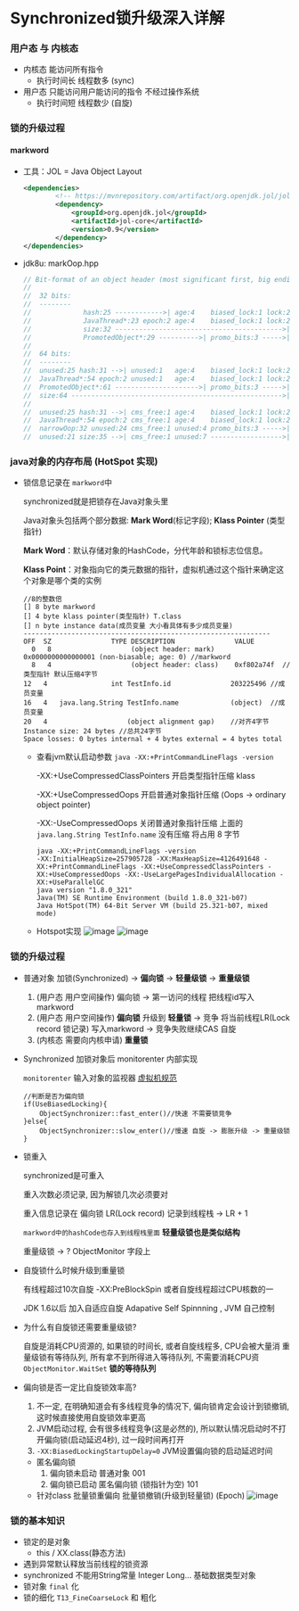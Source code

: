 Synchronized锁升级深入详解
===
### 用户态 与 内核态
* 内核态 能访问所有指令 
    * 执行时间长 线程数多 (sync)
* 用户态 只能访问用户能访问的指令 不经过操作系统
    * 执行时间短 线程数少 (自旋)

### 锁的升级过程
#### markword
* 工具：JOL = Java Object Layout
    ```xml
    <dependencies>
            <!-- https://mvnrepository.com/artifact/org.openjdk.jol/jol-core -->
            <dependency>
                <groupId>org.openjdk.jol</groupId>
                <artifactId>jol-core</artifactId>
                <version>0.9</version>
            </dependency>
    </dependencies>
    ```
* jdk8u: markOop.hpp
    ```java
    // Bit-format of an object header (most significant first, big endian layout below):
    //
    //  32 bits:
    //  --------
    //             hash:25 ------------>| age:4    biased_lock:1 lock:2 (normal object)
    //             JavaThread*:23 epoch:2 age:4    biased_lock:1 lock:2 (biased object)
    //             size:32 ------------------------------------------>| (CMS free block)
    //             PromotedObject*:29 ---------->| promo_bits:3 ----->| (CMS promoted object)
    //
    //  64 bits:
    //  --------
    //  unused:25 hash:31 -->| unused:1   age:4    biased_lock:1 lock:2 (normal object)
    //  JavaThread*:54 epoch:2 unused:1   age:4    biased_lock:1 lock:2 (biased object)
    //  PromotedObject*:61 --------------------->| promo_bits:3 ----->| (CMS promoted object)
    //  size:64 ----------------------------------------------------->| (CMS free block)
    //
    //  unused:25 hash:31 -->| cms_free:1 age:4    biased_lock:1 lock:2 (COOPs && normal object)
    //  JavaThread*:54 epoch:2 cms_free:1 age:4    biased_lock:1 lock:2 (COOPs && biased object)
    //  narrowOop:32 unused:24 cms_free:1 unused:4 promo_bits:3 ----->| (COOPs && CMS promoted object)
    //  unused:21 size:35 -->| cms_free:1 unused:7 ------------------>| (COOPs && CMS free block)
    ```
### java对象的内存布局 (HotSpot 实现)    
* 锁信息记录在 `markword`中

    synchronized就是把锁存在Java对象头里
    
    Java对象头包括两个部分数据: **Mark Word**(标记字段); **Klass Pointer** (类型指针)
    
    **Mark Word**：默认存储对象的HashCode，分代年龄和锁标志位信息。
    
    **Klass Point**：对象指向它的类元数据的指针，虚拟机通过这个指针来确定这个对象是哪个类的实例
    ```
    //8的整数倍
    [] 8 byte markword
    [] 4 byte klass pointer(类型指针) T.class
    [] n byte instance data(成员变量 大小看具体有多少成员变量)
    --------------------------------------------------------------
    OFF  SZ               TYPE DESCRIPTION               VALUE
      0   8                    (object header: mark)     0x0000000000000001 (non-biasable; age: 0) //markword
      8   4                    (object header: class)    0xf802a74f  //类型指针 默认压缩4字节
    12   4                int TestInfo.id               203225496 //成员变量
    16   4   java.lang.String TestInfo.name             (object)  //成员变量
    20   4                    (object alignment gap)    //对齐4字节
    Instance size: 24 bytes //总共24字节
    Space losses: 0 bytes internal + 4 bytes external = 4 bytes total
    ```
    * 查看jvm默认启动参数 `java -XX:+PrintCommandLineFlags -version`

        -XX:+UseCompressedClassPointers 开启类型指针压缩 klass

        -XX:+UseCompressedOops 开启普通对象指针压缩 (Oops -> ordinary object pointer) 
        
        -XX:-UseCompressedOops 关闭普通对象指针压缩 上面的 `java.lang.String TestInfo.name` 没有压缩 将占用 8 字节
        ```
        java -XX:+PrintCommandLineFlags -version
        -XX:InitialHeapSize=257905728 -XX:MaxHeapSize=4126491648 -XX:+PrintCommandLineFlags -XX:+UseCompressedClassPointers -XX:+UseCompressedOops -XX:-UseLargePagesIndividualAllocation -XX:+UseParallelGC
        java version "1.8.0_321"
        Java(TM) SE Runtime Environment (build 1.8.0_321-b07)
        Java HotSpot(TM) 64-Bit Server VM (build 25.321-b07, mixed mode)
        ```
    * Hotspot实现
        ![image](https://i.imgur.com/GBXfmdQ.png)
        ![image](https://image-static.segmentfault.com/260/918/2609180466-4799c6800a5379d1)
### 锁的升级过程
* 普通对象 加锁(Synchronized) -> **偏向锁** -> **轻量级锁** -> **重量级锁**
    1. (用户态 用户空间操作)  偏向锁 ->  第一访问的线程 把线程id写入markword
    1. (用户态 用户空间操作) **偏向锁** 升级到 **轻量锁** -> 竞争 将当前线程LR(Lock record 锁记录) 写入markword -> 竞争失败继续CAS 自旋
    1. (内核态 需要向内核申请) **重量锁**
* Synchronized 加锁对象后 monitorenter 内部实现

    `monitorenter` 输入对象的监视器 [虚拟机规范](https://docs.oracle.com/javase/specs/jvms/se6/html/Instructions2.doc9.html)
    ```
    //判断是否为偏向锁
    if(UseBiasedLocking){
        ObjectSynchronizer::fast_enter()//快速 不需要锁竞争
    }else{
        ObjectSynchronizer::slow_enter()//慢速 自旋 -> 膨胀升级 -> 重量级锁
    }
    ```   
* 锁重入

    synchronized是可重入

    重入次数必须记录, 因为解锁几次必须要对

    重入信息记录在 偏向锁 LR(Lock record) 记录到线程栈 -> LR + 1

    `markword中的hashCode也存入到线程栈里面`  **轻量级锁也是类似结构**

    重量级锁 -> ? ObjectMonitor 字段上
* 自旋锁什么时候升级到重量锁

    有线程超过10次自旋 -XX:PreBlockSpin 或者自旋线程超过CPU核数的一

    JDK 1.6以后 加入自适应自旋 Adapative Self Spinnning , JVM 自己控制   
* 为什么有自旋锁还需要重量级锁?    
    
    自旋是消耗CPU资源的, 如果锁的时间长, 或者自旋线程多, CPU会被大量消
    重量级锁有等待队列, 所有拿不到所得进入等待队列, 不需要消耗CPU资
    `ObjectMonitor.WaitSet` **锁的等待队列**
* 偏向锁是否一定比自旋锁效率高?
    1. 不一定, 在明确知道会有多线程竞争的情况下, 偏向锁肯定会设计到锁撤销, 这时候直接使用自旋锁效率更高
    1. JVM启动过程, 会有很多线程竞争(这是必然的), 所以默认情况启动时不打开偏向锁(启动延迟4秒), 过一段时间再打开
    1. `-XX:BiasedLockingStartupDelay=0` JVM设置偏向锁的启动延迟时间
    * 匿名偏向锁 
        1. 偏向锁未启动 普通对象 001
        1. 偏向锁已启动 匿名偏向锁 (锁指针为空) 101
    * 针对class 批量锁重偏向 批量锁撤销(升级到轻量锁) (Epoch)
![image](https://i.imgur.com/xDwBciC.png)
### 锁的基本知识
* 锁定的是对象
    * this / XX.class(静态方法)
* 遇到异常默认释放当前线程的锁资源
* synchronized 不能用String常量 Integer Long... 基础数据类型对象
* 锁对象 `final` 化
* 锁的细化 `T13_FineCoarseLock` 和 粗化